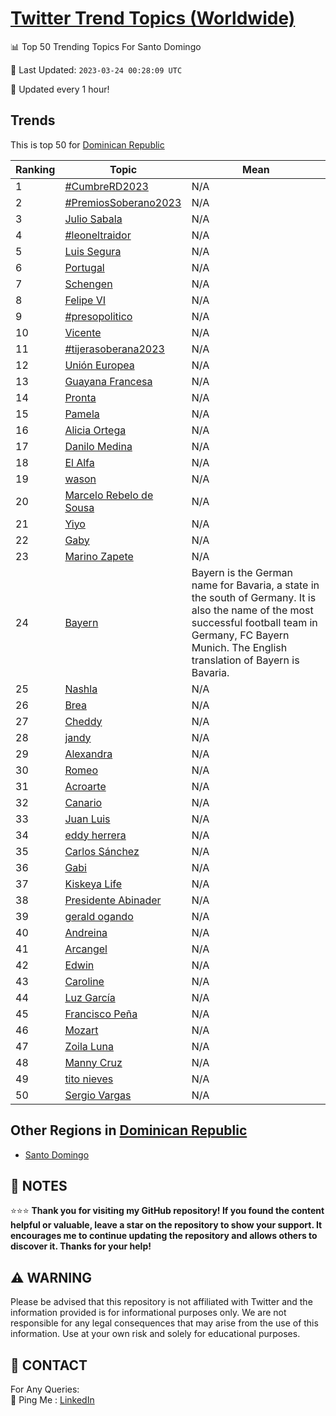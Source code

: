 [Twitter Trend Topics (Worldwide)](https://github.com/ErcinDedeoglu/Twitter-Trend-Topics)
==========


📊 Top 50 Trending Topics For Santo Domingo

📆 Last Updated: `2023-03-24 00:28:09 UTC`

🔧 Updated every 1 hour!


## Trends

This is top 50 for [Dominican Republic](</Dominican Republic>)

| Ranking | Topic | Mean |
| ------- | ------------ | ------------ |
| 1 | [#CumbreRD2023](http://twitter.com/search?q=%23CumbreRD2023) | N/A |
| 2 | [#PremiosSoberano2023](http://twitter.com/search?q=%23PremiosSoberano2023) | N/A |
| 3 | [Julio Sabala](http://twitter.com/search?q=Julio+Sabala) | N/A |
| 4 | [#leoneltraidor](http://twitter.com/search?q=%23leoneltraidor) | N/A |
| 5 | [Luis Segura](http://twitter.com/search?q=Luis+Segura) | N/A |
| 6 | [Portugal](http://twitter.com/search?q=Portugal) | N/A |
| 7 | [Schengen](http://twitter.com/search?q=Schengen) | N/A |
| 8 | [Felipe VI](http://twitter.com/search?q=Felipe+VI) | N/A |
| 9 | [#presopolitico](http://twitter.com/search?q=%23presopolitico) | N/A |
| 10 | [Vicente](http://twitter.com/search?q=Vicente) | N/A |
| 11 | [#tijerasoberana2023](http://twitter.com/search?q=%23tijerasoberana2023) | N/A |
| 12 | [Unión Europea](http://twitter.com/search?q=Uni%c3%b3n+Europea) | N/A |
| 13 | [Guayana Francesa](http://twitter.com/search?q=Guayana+Francesa) | N/A |
| 14 | [Pronta](http://twitter.com/search?q=Pronta) | N/A |
| 15 | [Pamela](http://twitter.com/search?q=Pamela) | N/A |
| 16 | [Alicia Ortega](http://twitter.com/search?q=Alicia+Ortega) | N/A |
| 17 | [Danilo Medina](http://twitter.com/search?q=Danilo+Medina) | N/A |
| 18 | [El Alfa](http://twitter.com/search?q=El+Alfa) | N/A |
| 19 | [wason](http://twitter.com/search?q=wason) | N/A |
| 20 | [Marcelo Rebelo de Sousa](http://twitter.com/search?q=Marcelo+Rebelo+de+Sousa) | N/A |
| 21 | [Yiyo](http://twitter.com/search?q=Yiyo) | N/A |
| 22 | [Gaby](http://twitter.com/search?q=Gaby) | N/A |
| 23 | [Marino Zapete](http://twitter.com/search?q=Marino+Zapete) | N/A |
| 24 | [Bayern](http://twitter.com/search?q=Bayern) | Bayern is the German name for Bavaria, a state in the south of Germany. It is also the name of the most successful football team in Germany, FC Bayern Munich. The English translation of Bayern is Bavaria. |
| 25 | [Nashla](http://twitter.com/search?q=Nashla) | N/A |
| 26 | [Brea](http://twitter.com/search?q=Brea) | N/A |
| 27 | [Cheddy](http://twitter.com/search?q=Cheddy) | N/A |
| 28 | [jandy](http://twitter.com/search?q=jandy) | N/A |
| 29 | [Alexandra](http://twitter.com/search?q=Alexandra) | N/A |
| 30 | [Romeo](http://twitter.com/search?q=Romeo) | N/A |
| 31 | [Acroarte](http://twitter.com/search?q=Acroarte) | N/A |
| 32 | [Canario](http://twitter.com/search?q=Canario) | N/A |
| 33 | [Juan Luis](http://twitter.com/search?q=Juan+Luis) | N/A |
| 34 | [eddy herrera](http://twitter.com/search?q=eddy+herrera) | N/A |
| 35 | [Carlos Sánchez](http://twitter.com/search?q=Carlos+S%c3%a1nchez) | N/A |
| 36 | [Gabi](http://twitter.com/search?q=Gabi) | N/A |
| 37 | [Kiskeya Life](http://twitter.com/search?q=Kiskeya+Life) | N/A |
| 38 | [Presidente Abinader](http://twitter.com/search?q=Presidente+Abinader) | N/A |
| 39 | [gerald ogando](http://twitter.com/search?q=gerald+ogando) | N/A |
| 40 | [Andreina](http://twitter.com/search?q=Andreina) | N/A |
| 41 | [Arcangel](http://twitter.com/search?q=Arcangel) | N/A |
| 42 | [Edwin](http://twitter.com/search?q=Edwin) | N/A |
| 43 | [Caroline](http://twitter.com/search?q=Caroline) | N/A |
| 44 | [Luz García](http://twitter.com/search?q=Luz+Garc%c3%ada) | N/A |
| 45 | [Francisco Peña](http://twitter.com/search?q=Francisco+Pe%c3%b1a) | N/A |
| 46 | [Mozart](http://twitter.com/search?q=Mozart) | N/A |
| 47 | [Zoila Luna](http://twitter.com/search?q=Zoila+Luna) | N/A |
| 48 | [Manny Cruz](http://twitter.com/search?q=Manny+Cruz) | N/A |
| 49 | [tito nieves](http://twitter.com/search?q=tito+nieves) | N/A |
| 50 | [Sergio Vargas](http://twitter.com/search?q=Sergio+Vargas) | N/A |



## Other Regions in [Dominican Republic](</Dominican Republic>)

* [Santo Domingo](</Dominican Republic/Santo Domingo.md>)



## 📝 NOTES

⭐⭐⭐ **Thank you for visiting my GitHub repository! If you found the content helpful or valuable, leave a star on the repository to show your support. It encourages me to continue updating the repository and allows others to discover it. Thanks for your help!**


## ⚠️ WARNING

Please be advised that this repository is not affiliated with Twitter and the information provided is for informational purposes only. We are not responsible for any legal consequences that may arise from the use of this information. Use at your own risk and solely for educational purposes.


## 📨 CONTACT

 For Any Queries:  
            🏓 Ping Me : [LinkedIn](https://www.linkedin.com/in/ercindedeoglu/)
